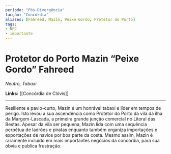 ```yaml
---
período: "Pós-Divergência"
facção: "Concórdia"
aliases: [Fahreed, Mazin, Peixe Gordo, Protetor do Porto]
tags:
- NPC
- importante
---
```


# Protetor do Porto **Mazin “Peixe Gordo” Fahreed**
*Neutro, Tabaxi*

**Links:** [[Concórdia de Clóvis]]

---

Resiliente e pavio-curto, Mazin é um honrável tabaxi e líder em tempos de perigo. Isto levou a sua ascendência como Protetor do Porto da vila da ilha da Margem-Lascada, a primeira grande junção comercial no Litoral das Bestas. Apesar da vila ser pequena, Mazin lida com uma sequência perpétua de ladrões e piratas enquanto também organiza importações e exportações de navios por boa parte da costa. Mesmo assim, Mazin é raramente incluído em mais importantes negócios da concórdia, para sua óbvia e publica frustração.